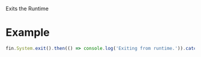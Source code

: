 Exits the Runtime

# Example
```js
fin.System.exit().then(() => console.log('Exiting from runtime.')).catch(err => console.log);
```

